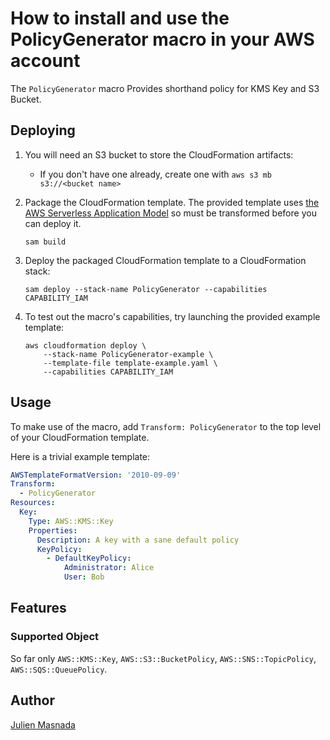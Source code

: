 # How to install and use the PolicyGenerator macro in your AWS account

The `PolicyGenerator` macro Provides shorthand policy for KMS Key and S3 Bucket.

## Deploying

1. You will need an S3 bucket to store the CloudFormation artifacts:
    * If you don't have one already, create one with `aws s3 mb s3://<bucket name>`

2. Package the CloudFormation template. The provided template uses [the AWS Serverless Application Model](https://aws.amazon.com/about-aws/whats-new/2016/11/introducing-the-aws-serverless-application-model/) so must be transformed before you can deploy it.

    ```shell
    sam build
    ```

3. Deploy the packaged CloudFormation template to a CloudFormation stack:

    ```shell
    sam deploy --stack-name PolicyGenerator --capabilities CAPABILITY_IAM
    ```

4. To test out the macro's capabilities, try launching the provided example template:

    ```shell
    aws cloudformation deploy \
        --stack-name PolicyGenerator-example \
        --template-file template-example.yaml \
        --capabilities CAPABILITY_IAM
    ```

## Usage

To make use of the macro, add `Transform: PolicyGenerator` to the top level of your CloudFormation template.

Here is a trivial example template:

```yaml
AWSTemplateFormatVersion: '2010-09-09'
Transform: 
  - PolicyGenerator
Resources:
  Key:
    Type: AWS::KMS::Key
    Properties:
      Description: A key with a sane default policy
      KeyPolicy:
        - DefaultKeyPolicy:
            Administrator: Alice
            User: Bob
```

## Features

### Supported Object

So far only `AWS::KMS::Key`, `AWS::S3::BucketPolicy`, `AWS::SNS::TopicPolicy`, `AWS::SQS::QueuePolicy`.

## Author

[Julien Masnada](https://www.linkedin.com/in/julienmasnada)  

